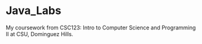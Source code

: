 Java_Labs
=========

My coursework from CSC123: Intro to Computer Science and Programming II at CSU, Dominguez Hills. 
